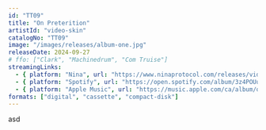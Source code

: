 ```yaml
---
id: "TT09"
title: "On Preterition"
artistId: "video-skin"
catalogNo: "TT09"
image: "/images/releases/album-one.jpg"
releaseDate: 2024-09-27
# ffo: ["Clark", "Machinedrum", "Com Truise"]
streamingLinks:
  - { platform: "Nina", url: "https://www.ninaprotocol.com/releases/video-skin-on-preterition" }
  - { platform: "Spotify", url: "https://open.spotify.com/album/3z4POUusQm2bmbUgOCUyaj?si=JFlnv74nTUCM4qE27ojfww" }
  - { platform: "Apple Music", url: "https://music.apple.com/ca/album/on-preterition/1769588134" }
formats: ["digital", "cassette", "compact-disk"]
---
```


asd